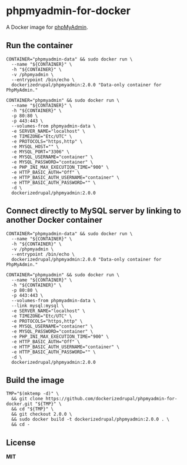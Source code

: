 # phpmyadmin-for-docker

A Docker image for [phpMyAdmin](http://www.phpmyadmin.net/home_page/).

## Run the container

    CONTAINER="phpmyadmin-data" && sudo docker run \
      --name "${CONTAINER}" \
      -h "${CONTAINER}" \
      -v /phpmyadmin \
      --entrypoint /bin/echo \
      dockerizedrupal/phpmyadmin:2.0.0 "Data-only container for PhpMyAdmin."

    CONTAINER="phpmyadmin" && sudo docker run \
      --name "${CONTAINER}" \
      -h "${CONTAINER}" \
      -p 80:80 \
      -p 443:443 \
      --volumes-from phpmyadmin-data \
      -e SERVER_NAME="localhost" \
      -e TIMEZONE="Etc/UTC" \
      -e PROTOCOLS="https,http" \
      -e MYSQL_HOST="" \
      -e MYSQL_PORT="3306" \
      -e MYSQL_USERNAME="container" \
      -e MYSQL_PASSWORD="container" \
      -e PHP_INI_MAX_EXECUTION_TIME="900" \
      -e HTTP_BASIC_AUTH="Off" \
      -e HTTP_BASIC_AUTH_USERNAME="container" \
      -e HTTP_BASIC_AUTH_PASSWORD="" \
      -d \
      dockerizedrupal/phpmyadmin:2.0.0

## Connect directly to MySQL server by linking to another Docker container

    CONTAINER="phpmyadmin-data" && sudo docker run \
      --name "${CONTAINER}" \
      -h "${CONTAINER}" \
      -v /phpmyadmin \
      --entrypoint /bin/echo \
      dockerizedrupal/phpmyadmin:2.0.0 "Data-only container for PhpMyAdmin."

    CONTAINER="phpmyadmin" && sudo docker run \
      --name "${CONTAINER}" \
      -h "${CONTAINER}" \
      -p 80:80 \
      -p 443:443 \
      --volumes-from phpmyadmin-data \
      --link mysql:mysql \
      -e SERVER_NAME="localhost" \
      -e TIMEZONE="Etc/UTC" \
      -e PROTOCOLS="https,http" \
      -e MYSQL_USERNAME="container" \
      -e MYSQL_PASSWORD="container" \
      -e PHP_INI_MAX_EXECUTION_TIME="900" \
      -e HTTP_BASIC_AUTH="Off" \
      -e HTTP_BASIC_AUTH_USERNAME="container" \
      -e HTTP_BASIC_AUTH_PASSWORD="" \
      -d \
      dockerizedrupal/phpmyadmin:2.0.0

## Build the image

    TMP="$(mktemp -d)" \
      && git clone https://github.com/dockerizedrupal/phpmyadmin-for-docker.git "${TMP}" \
      && cd "${TMP}" \
      && git checkout 2.0.0 \
      && sudo docker build -t dockerizedrupal/phpmyadmin:2.0.0 . \
      && cd -

## License

**MIT**
